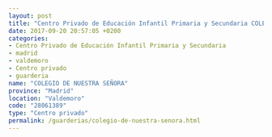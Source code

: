 ```yaml
---
layout: post
title: "Centro Privado de Educación Infantil Primaria y Secundaria COLEGIO DE NUESTRA SEÑORA"
date: 2017-09-20 20:57:05 +0200
categories:
- Centro Privado de Educación Infantil Primaria y Secundaria
- madrid
- valdemoro
- Centro privado
- guarderia
name: "COLEGIO DE NUESTRA SEÑORA"
province: "Madrid"
location: "Valdemoro"
code: "28061389"
type: "Centro privado"
permalink: /guarderias/colegio-de-nuestra-senora.html
---
```

